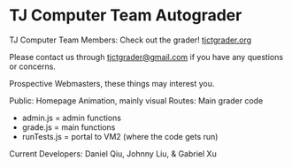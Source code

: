 # TJ Computer Team Autograder

TJ Computer Team Members: Check out the grader!
[tjctgrader.org](tjctgrader.org)

Please contact us through tjctgrader@gmail.com if you have any questions or concerns.

Prospective Webmasters, these things may interest you.

Public: Homepage Animation, mainly visual
Routes: Main grader code
- admin.js = admin functions
- grade.js = main functions
- runTests.js = portal to VM2 (where the code gets run)

Current Developers: Daniel Qiu, Johnny Liu, & Gabriel Xu
